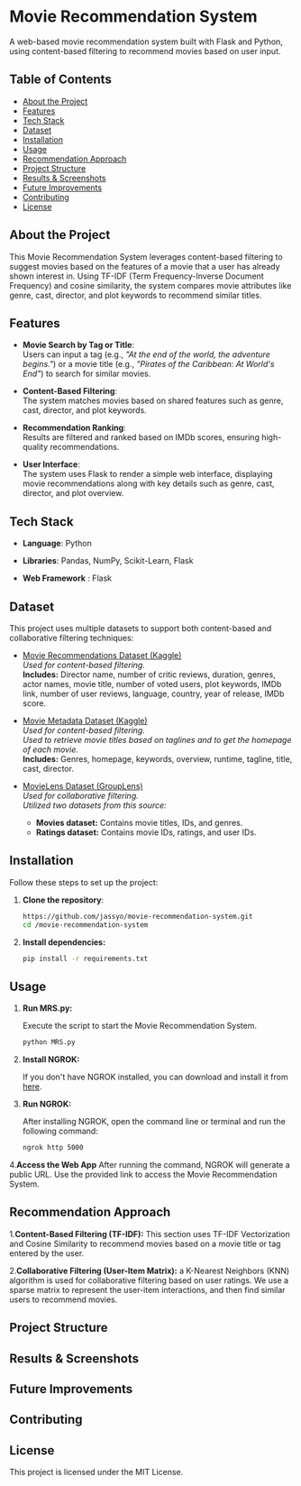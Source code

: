# Movie Recommendation System


A web-based movie recommendation system built with Flask and Python, using content-based filtering to recommend movies based on user input.

## Table of Contents

- [About the Project](#about-the-project)
- [Features](#features)
- [Tech Stack](#tech-stack)
- [Dataset](#dataset)
- [Installation](#installation)
- [Usage](#usage)
- [Recommendation Approach](#recommendation-approach)
- [Project Structure](#project-structure)
- [Results & Screenshots](#results--screenshots)
- [Future Improvements](#future-improvements)
- [Contributing](#contributing)
- [License](#license)

## About the Project
This Movie Recommendation System leverages content-based filtering to suggest movies based on the features of a movie that a user has already shown interest in. Using TF-IDF (Term Frequency-Inverse Document Frequency) and cosine similarity, the system compares movie attributes like genre, cast, director, and plot keywords to recommend similar titles.

## Features

- **Movie Search by Tag or Title**:  
  Users can input a tag (e.g., *"At the end of the world, the adventure begins."*) or a movie title (e.g., *"Pirates of the Caribbean: At World's End"*) to search for similar movies.

- **Content-Based Filtering**:  
  The system matches movies based on shared features such as genre, cast, director, and plot keywords.

- **Recommendation Ranking**:  
  Results are filtered and ranked based on IMDb scores, ensuring high-quality recommendations.

- **User Interface**:  
  The system uses Flask to render a simple web interface, displaying movie recommendations along with key details such as genre, cast, director, and plot overview.

## Tech Stack

- **Language**: Python

- **Libraries**: Pandas, NumPy, Scikit-Learn, Flask

- **Web Framework** : Flask

## Dataset

This project uses multiple datasets to support both content-based and collaborative filtering techniques:

- [Movie Recommendations Dataset (Kaggle)](https://www.kaggle.com/datasets/sreenathkk/movie-recommendations)  
  *Used for content-based filtering.*  
  **Includes:** Director name, number of critic reviews, duration, genres, actor names, movie title, number of voted users, plot keywords, IMDb link, number of user reviews, language, country, year of release, IMDb score.

- [Movie Metadata Dataset (Kaggle)](https://www.kaggle.com/datasets/brtej1/movie-metadata-csv)  
  *Used for content-based filtering.*  
  *Used to retrieve movie titles based on taglines and to get the homepage of each movie.*  
  **Includes:** Genres, homepage, keywords, overview, runtime, tagline, title, cast, director.

- [MovieLens Dataset (GroupLens)](https://grouplens.org/datasets/movielens/)  
  *Used for collaborative filtering.*  
  *Utilized two datasets from this source:*  
  - **Movies dataset:** Contains movie titles, IDs, and genres.  
  - **Ratings dataset:** Contains movie IDs, ratings, and user IDs.


## Installation

Follow these steps to set up the project:

1. **Clone the repository**:
   ```bash
   https://github.com/jassyo/movie-recommendation-system.git
   cd /movie-recommendation-system
 2. **Install dependencies:**
    ```bash
    pip install -r requirements.txt

## Usage

1. **Run MRS.py:**

   Execute the script to start the Movie Recommendation System.
   ```bash
   python MRS.py

3. **Install NGROK:**

   If you don't have NGROK installed, you can download and install it from [here](https://ngrok.com/downloads/windows).

5. **Run NGROK:**

    After installing NGROK, open the command line or terminal and run the following command:
   ```bash
   ngrok http 5000

4.**Access the Web App**
   After running the command, NGROK will generate a public URL. Use the provided link to access the Movie Recommendation System. 
## Recommendation Approach
1.**Content-Based Filtering (TF-IDF):**
      This section uses TF-IDF Vectorization and Cosine Similarity to recommend movies based on a movie title or tag entered by the user.

2.**Collaborative Filtering (User-Item Matrix):**
     a K-Nearest Neighbors (KNN) algorithm is used for collaborative filtering based on user ratings. We use a sparse matrix to represent the user-item interactions, and then find similar users to recommend movies.

## Project Structure

## Results & Screenshots

## Future Improvements

## Contributing

## License
This project is licensed under the MIT License.

